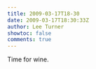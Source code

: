 ```yaml
---
title: 2009-03-17T18-30
date: 2009-03-17T18:30:33Z
author: Lee Turner
showtoc: false
comments: true
---
```


Time for wine.


